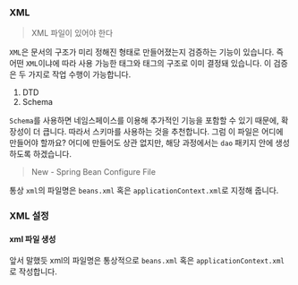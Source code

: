 ### XML
> XML 파일이 있어야 한다

<code>XML</code>은 문서의 구조가 미리 정해진 형태로 만들어졌는지 검증하는 기능이 있습니다. 즉 어떤 <code>XML</code>이냐에 따라 사용 가능한 태그와 태그의 구조로 이미 결정돼 있습니다. 이 검증은 두 가지로 작업 수행이 가능합니다.

1. DTD
2. Schema

<code>Schema</code>를 사용하면 네임스페이스를 이용해 추가적인 기능을 포함할 수 있기 때문에, 확장성이 더 큽니다. 따라서 스키마를 사용하는 것을 추천합니다. 그럼 이 파일은 어디에 만들어야 할까요? 어디에 만들어도 상관 없지만, 해당 과정에서는 <code>dao</code> 패키지 안에 생성하도록 하겠습니다.

> New - Spring Bean Configure File

통상 <code>xml</code>의 파일명은 <code>beans.xml</code> 혹은 <code>applicationContext.xml</code>로 지정해 줍니다.

### XML 설정

#### xml 파일 생성
앞서 말했듯 xml의 파일명은 통상적으로 <code>beans.xml</code> 혹은 <code>applicationContext.xml</code>로 작성합니다.

#### 